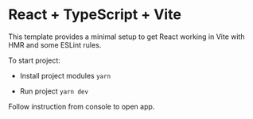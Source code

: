 # React + TypeScript + Vite

This template provides a minimal setup to get React working in Vite with HMR and some ESLint rules.

To start project:

- Install project modules
`yarn`

- Run project
`yarn dev`

Follow instruction from console to open app.